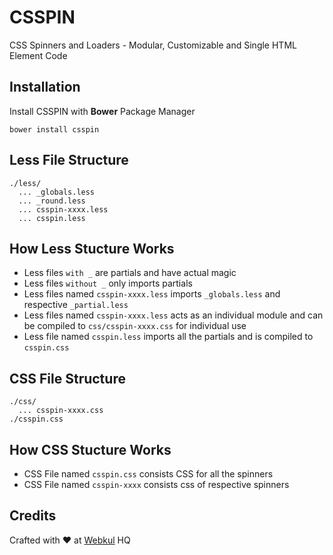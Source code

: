 # CSSPIN
CSS Spinners and Loaders - Modular, Customizable and Single HTML Element Code

## Installation
Install CSSPIN with **Bower** Package Manager     
```
bower install csspin
```

## Less File Structure 
```
./less/
  ... _globals.less   
  ... _round.less   
  ... csspin-xxxx.less   
  ... csspin.less   
```

## How Less Stucture Works   
* Less files ```with _``` are partials and have actual magic  
* Less files ```without _``` only imports partials   
* Less files named ```csspin-xxxx.less``` imports ```_globals.less``` and respective ```_partial.less```   
* Less files named ```csspin-xxxx.less``` acts as an individual module and can be compiled to ```css/csspin-xxxx.css``` for individual use   
* Less file named ```csspin.less``` imports all the partials and is compiled to ```csspin.css```  

## CSS File Structure   
```
./css/    
  ... csspin-xxxx.css 
./csspin.css  
```

## How CSS Stucture Works
* CSS File named ```csspin.css``` consists CSS for all the spinners
* CSS File named ```csspin-xxxx``` consists css of respective spinners

## Credits
Crafted with :heart: at [Webkul](http://webkul.com) HQ
